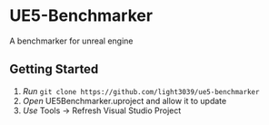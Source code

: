 # UE5-Benchmarker
A benchmarker for unreal engine

## Getting Started
1. *Run* `git clone https://github.com/light3039/ue5-benchmarker`
2. *Open* UE5Benchmarker.uproject and allow it to update
3. *Use* Tools -> Refresh Visual Studio Project
